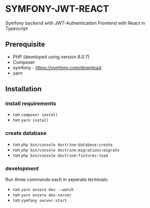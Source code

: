 # SYMFONY-JWT-REACT

Symfony backend with JWT-Authentication
Frontend with React in Typescript

## Prerequisite
- PHP (developed using version 8.0.7)
- Composer
- symfony - https://symfony.com/download
- yarn

## Installation

### install requirements
- run `composer install`
- run `yarn install`

### create database
- run `php bin/console doctrine:database:create`
- run `php bin/console doctrine:migrations:migrate`
- run `php bin/console doctrine:fixtures:load`

### development
Run three commands each in seperate terminals:
- run `yarn encore dev --watch`
- run `yarn encore dev-server`
- run `symfony server:start`